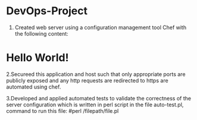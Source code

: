 # DevOps-Project

1. Created web server using a configuration management tool Chef with the following content:

<html>
   <head>
     <title>Hello World</title>
    </head>
    <body>
     <h1>Hello World!</h1>
    </body>
</html>

2.Secureed this application and host such that only appropriate ports are publicly exposed and any http requests are redirected to https are automated using chef.

3.Developed and applied automated tests to validate the correctness of the server configuration which is written in perl script in the file auto-test.pl, command to run this file: 
#perl /filepath/file.pl


